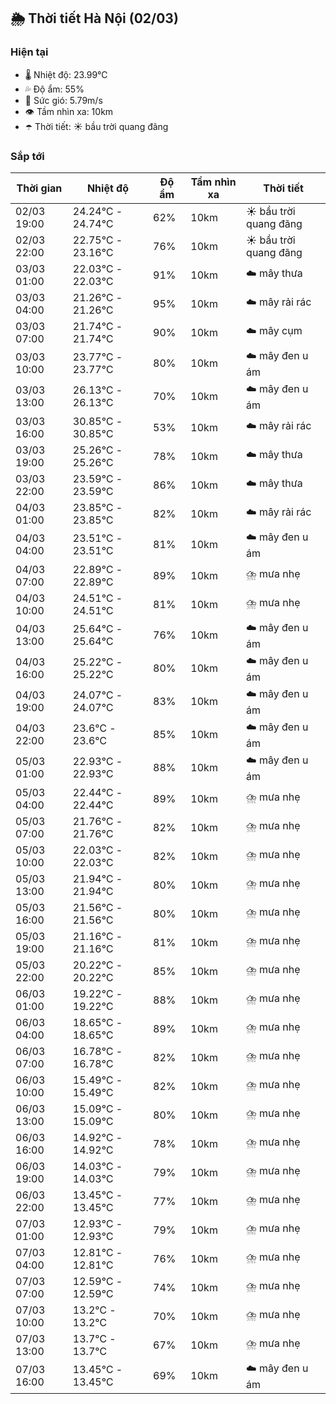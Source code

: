 ## 🌦️ Thời tiết Hà Nội (02/03)

### Hiện tại

- 🌡️ Nhiệt độ: 23.99℃
- 💦 Độ ẩm: 55%
- 💨 Sức gió: 5.79m/s
- 👁️ Tầm nhìn xa: 10km
- ☂️ Thời tiết: ☀️ bầu trời quang đãng

### Sắp tới

| Thời gian | Nhiệt độ | Độ ẩm | Tầm nhìn xa | Thời tiết |
| --- | --- | --- | --- | --- |
| 02/03 19:00 | 24.24℃ - 24.74℃ | 62% | 10km | ☀️ bầu trời quang đãng |
| 02/03 22:00 | 22.75℃ - 23.16℃ | 76% | 10km | ☀️ bầu trời quang đãng |
| 03/03 01:00 | 22.03℃ - 22.03℃ | 91% | 10km | ☁️ mây thưa |
| 03/03 04:00 | 21.26℃ - 21.26℃ | 95% | 10km | ☁️ mây rải rác |
| 03/03 07:00 | 21.74℃ - 21.74℃ | 90% | 10km | ☁️ mây cụm |
| 03/03 10:00 | 23.77℃ - 23.77℃ | 80% | 10km | ☁️ mây đen u ám |
| 03/03 13:00 | 26.13℃ - 26.13℃ | 70% | 10km | ☁️ mây đen u ám |
| 03/03 16:00 | 30.85℃ - 30.85℃ | 53% | 10km | ☁️ mây rải rác |
| 03/03 19:00 | 25.26℃ - 25.26℃ | 78% | 10km | ☁️ mây thưa |
| 03/03 22:00 | 23.59℃ - 23.59℃ | 86% | 10km | ☁️ mây thưa |
| 04/03 01:00 | 23.85℃ - 23.85℃ | 82% | 10km | ☁️ mây rải rác |
| 04/03 04:00 | 23.51℃ - 23.51℃ | 81% | 10km | ☁️ mây đen u ám |
| 04/03 07:00 | 22.89℃ - 22.89℃ | 89% | 10km | ⛈️ mưa nhẹ |
| 04/03 10:00 | 24.51℃ - 24.51℃ | 81% | 10km | ⛈️ mưa nhẹ |
| 04/03 13:00 | 25.64℃ - 25.64℃ | 76% | 10km | ☁️ mây đen u ám |
| 04/03 16:00 | 25.22℃ - 25.22℃ | 80% | 10km | ☁️ mây đen u ám |
| 04/03 19:00 | 24.07℃ - 24.07℃ | 83% | 10km | ☁️ mây đen u ám |
| 04/03 22:00 | 23.6℃ - 23.6℃ | 85% | 10km | ☁️ mây đen u ám |
| 05/03 01:00 | 22.93℃ - 22.93℃ | 88% | 10km | ☁️ mây đen u ám |
| 05/03 04:00 | 22.44℃ - 22.44℃ | 89% | 10km | ⛈️ mưa nhẹ |
| 05/03 07:00 | 21.76℃ - 21.76℃ | 82% | 10km | ⛈️ mưa nhẹ |
| 05/03 10:00 | 22.03℃ - 22.03℃ | 82% | 10km | ⛈️ mưa nhẹ |
| 05/03 13:00 | 21.94℃ - 21.94℃ | 80% | 10km | ⛈️ mưa nhẹ |
| 05/03 16:00 | 21.56℃ - 21.56℃ | 80% | 10km | ⛈️ mưa nhẹ |
| 05/03 19:00 | 21.16℃ - 21.16℃ | 81% | 10km | ⛈️ mưa nhẹ |
| 05/03 22:00 | 20.22℃ - 20.22℃ | 85% | 10km | ⛈️ mưa nhẹ |
| 06/03 01:00 | 19.22℃ - 19.22℃ | 88% | 10km | ⛈️ mưa nhẹ |
| 06/03 04:00 | 18.65℃ - 18.65℃ | 89% | 10km | ⛈️ mưa nhẹ |
| 06/03 07:00 | 16.78℃ - 16.78℃ | 82% | 10km | ⛈️ mưa nhẹ |
| 06/03 10:00 | 15.49℃ - 15.49℃ | 82% | 10km | ⛈️ mưa nhẹ |
| 06/03 13:00 | 15.09℃ - 15.09℃ | 80% | 10km | ⛈️ mưa nhẹ |
| 06/03 16:00 | 14.92℃ - 14.92℃ | 78% | 10km | ⛈️ mưa nhẹ |
| 06/03 19:00 | 14.03℃ - 14.03℃ | 79% | 10km | ⛈️ mưa nhẹ |
| 06/03 22:00 | 13.45℃ - 13.45℃ | 77% | 10km | ⛈️ mưa nhẹ |
| 07/03 01:00 | 12.93℃ - 12.93℃ | 79% | 10km | ⛈️ mưa nhẹ |
| 07/03 04:00 | 12.81℃ - 12.81℃ | 76% | 10km | ⛈️ mưa nhẹ |
| 07/03 07:00 | 12.59℃ - 12.59℃ | 74% | 10km | ⛈️ mưa nhẹ |
| 07/03 10:00 | 13.2℃ - 13.2℃ | 70% | 10km | ⛈️ mưa nhẹ |
| 07/03 13:00 | 13.7℃ - 13.7℃ | 67% | 10km | ⛈️ mưa nhẹ |
| 07/03 16:00 | 13.45℃ - 13.45℃ | 69% | 10km | ☁️ mây đen u ám |
